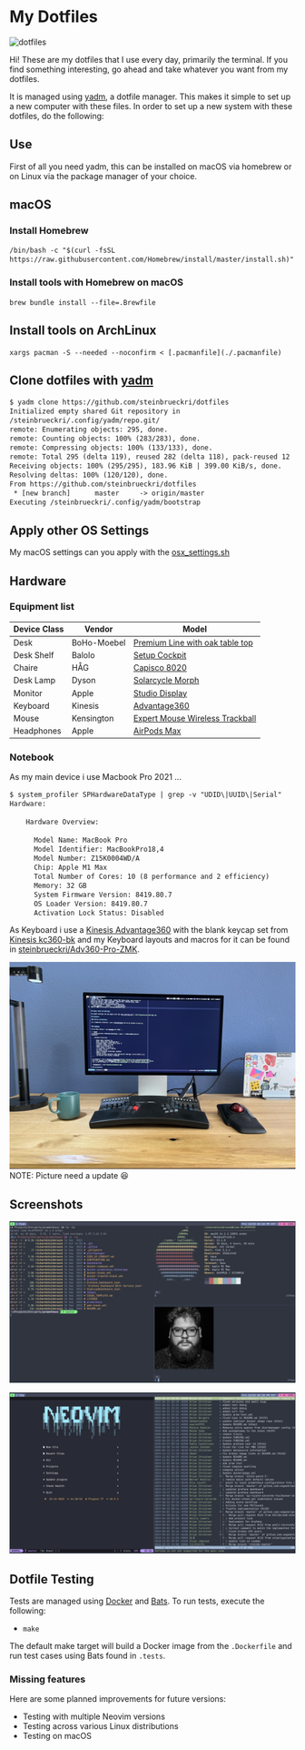 # My Dotfiles

![dotfiles](https://dotfiles.github.io/images/dotfiles-logo.png)

Hi! These are my dotfiles that I use every day, primarily the terminal.
If you find something interesting, go ahead and take whatever you want from my dotfiles.

It is managed using [yadm](https://github.com/TheLocehiliosan/yadm/), a dotfile
manager. This makes it simple to set up a new computer with these files. In
order to set up a new system with these dotfiles, do the following:

## Use

First of all you need yadm, this can be installed on macOS via homebrew or on Linux via the package manager of your choice.

## macOS

### Install Homebrew

```shell
/bin/bash -c "$(curl -fsSL https://raw.githubusercontent.com/Homebrew/install/master/install.sh)"
```

### Install tools with Homebrew on macOS

```shell
brew bundle install --file=.Brewfile
```

## Install tools on ArchLinux

```shell
xargs pacman -S --needed --noconfirm < [.pacmanfile](./.pacmanfile)
```

## Clone dotfiles with [yadm](https://yadm.io/)

```shell
$ yadm clone https://github.com/steinbrueckri/dotfiles
Initialized empty shared Git repository in /steinbrueckri/.config/yadm/repo.git/
remote: Enumerating objects: 295, done.
remote: Counting objects: 100% (283/283), done.
remote: Compressing objects: 100% (133/133), done.
remote: Total 295 (delta 119), reused 282 (delta 118), pack-reused 12
Receiving objects: 100% (295/295), 183.96 KiB | 399.00 KiB/s, done.
Resolving deltas: 100% (120/120), done.
From https://github.com/steinbrueckri/dotfiles
 * [new branch]      master     -> origin/master
Executing /steinbrueckri/.config/yadm/bootstrap
```

## Apply other OS Settings

My macOS settings can you apply with the [osx_settings.sh](./.dotfileassets/osx_settings.sh)

## Hardware

### Equipment list

| Device Class | Vendor      | Model                                                                                                                                                       |
| ------------ | ----------- | ----------------------------------------------------------------------------------------------------------------------------------------------------------- |
| Desk         | BoHo-Moebel | [Premium Line with oak table top](https://www.boho-moebel.de/produkte/hoehenverstellbare-tischgestelle/premium-line)                                        |
| Desk Shelf   | Balolo      | [Setup Cockpit](https://www.balolo.de/en/products/setup-cockpit-large)                                                                                      |
| Chaire       | HÅG         | [Capisco 8020](https://www.hag-shop.com/hag/hag-capisco-puls/hag-capisco-puls-8020.html)                                                                    |
| Desk Lamp    | Dyson       | [Solarcycle Morph](https://www.dyson.de/leuchten/tischleuchten/solarcycle-morph-cd06/schwarz)                                                               |
| Monitor      | Apple       | [Studio Display](https://www.apple.com/de/studio-display/)                                                                                                  |
| Keyboard     | Kinesis     | [Advantage360](https://kinesis-ergo.com/keyboards/advantage360/)                                                                                            |
| Mouse        | Kensington  | [Expert Mouse Wireless Trackball](https://www.kensington.com/de-de/p/produkte/ergonomie/ergonomische-eingabeger%C3%A4te/kabelloser-expert-mouse-trackball/) |
| Headphones   | Apple       | [AirPods Max](https://www.apple.com/de/shop/buy-airpods/airpods-max/space-grau)                                                                             |

### Notebook

As my main device i use Macbook Pro 2021 ...

```shell
$ system_profiler SPHardwareDataType | grep -v "UDID\|UUID\|Serial"
Hardware:

    Hardware Overview:

      Model Name: MacBook Pro
      Model Identifier: MacBookPro18,4
      Model Number: Z15K0004WD/A
      Chip: Apple M1 Max
      Total Number of Cores: 10 (8 performance and 2 efficiency)
      Memory: 32 GB
      System Firmware Version: 8419.80.7
      OS Loader Version: 8419.80.7
      Activation Lock Status: Disabled
```

As Keyboard i use a [Kinesis Advantage360](https://kinesis-ergo.com/keyboards/advantage360/)
with the blank keycap set from [Kinesis kc360-bk](https://kinesis-ergo.com/shop/kc360-bk/) and my Keyboard layouts and macros
for it can be found in [steinbrueckri/Adv360-Pro-ZMK](https://github.com/steinbrueckri/Adv360-Pro-ZMK).

![Keyboard](./.dotfileassets/keyboard.jpg)
NOTE: Picture need a update 😆

## Screenshots

![Screenshot-1](./.dotfileassets/screenshot-1.png)

![Screenshot-2](./.dotfileassets/screenshot-2.png)

## Dotfile Testing

Tests are managed using [Docker](https://docker.com) and [Bats](https://github.com/bats-core). To run tests, execute the following:

- `make`

The default make target will build a Docker image from the `.Dockerfile` and run test cases using Bats found in `.tests`.

### Missing features

Here are some planned improvements for future versions:

- Testing with multiple Neovim versions
- Testing across various Linux distributions
- Testing on macOS
